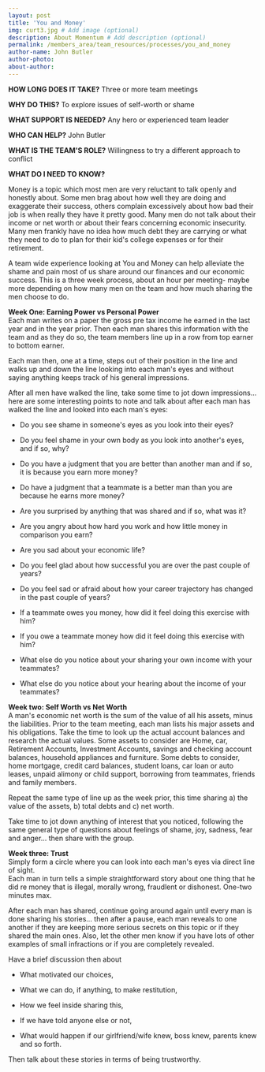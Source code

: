 ```yaml
---
layout: post
title: 'You and Money'
img: curt3.jpg # Add image (optional)
description: About Momentum # Add description (optional)
permalink: /members_area/team_resources/processes/you_and_money
author-name: John Butler
author-photo: 
about-author: 
---
```


**HOW LONG DOES IT TAKE?** Three or more team meetings

**WHY DO THIS?** To explore issues of self-worth or shame

**WHAT SUPPORT IS NEEDED?** Any hero or experienced team leader

**WHO CAN HELP?** John Butler

**WHAT IS THE TEAM'S ROLE?** Willingness to try a different approach to conflict

**WHAT DO I NEED TO KNOW?**

Money is a topic which most men are very reluctant to talk openly and honestly about. Some men brag about how well they are doing and exaggerate their success, others complain excessively about how bad their job is when really they have it pretty good. Many men do not talk about their income or net worth or about their fears concerning economic insecurity. Many men frankly have no idea how much debt they are carrying or what they need to do to plan for their kid's college expenses or for their retirement.

A team wide experience looking at You and Money can help alleviate the shame and pain most of us share around our finances and our economic success. This is a three week process, about an hour per meeting- maybe more depending on how many men on the team and how much sharing the men choose to do.

**Week One: Earning Power vs Personal Power**\
Each man writes on a paper the gross pre tax income he earned in the last year and in the year prior. Then each man shares this information with the team and as they do so, the team members line up in a row from top earner to bottom earner.

Each man then, one at a time, steps out of their position in the line and walks up and down the line looking into each man's eyes and without saying anything keeps track of his general impressions.

After all men have walked the line, take some time to jot down impressions... here are some interesting points to note and talk about after each man has walked the line and looked into each man's eyes:

-   Do you see shame in someone's eyes as you look into their eyes?

-   Do you feel shame in your own body as you look into another's eyes, and if so, why?

-   Do you have a judgment that you are better than another man and if so, it is because you earn more money?

-   Do have a judgment that a teammate is a better man than you are because he earns more money?

-   Are you surprised by anything that was shared and if so, what was it?

-   Are you angry about how hard you work and how little money in comparison you earn?

-   Are you sad about your economic life?

-   Do you feel glad about how successful you are over the past couple of years?

-   Do you feel sad or afraid about how your career trajectory has changed in the past couple of years?

-   If a teammate owes you money, how did it feel doing this exercise with him?

-   If you owe a teammate money how did it feel doing this exercise with him?

-   What else do you notice about your sharing your own income with your teammates?

-   What else do you notice about your hearing about the income of your teammates?

**Week two: Self Worth vs Net Worth**\
A man's economic net worth is the sum of the value of all his assets, minus the liabilities. Prior to the team meeting, each man lists his major assets and his obligations. Take the time to look up the actual account balances and research the actual values. Some assets to consider are Home, car, Retirement Accounts, Investment Accounts, savings and checking account balances, household appliances and furniture. Some debts to consider, home mortgage, credit card balances, student loans, car loan or auto leases, unpaid alimony or child support, borrowing from teammates, friends and family members.

Repeat the same type of line up as the week prior, this time sharing a) the value of the assets, b) total debts and c) net worth.

Take time to jot down anything of interest that you noticed, following the same general type of questions about feelings of shame, joy, sadness, fear and anger... then share with the group.

**Week three: Trust**\
Simply form a circle where you can look into each man's eyes via direct line of sight.\
Each man in turn tells a simple straightforward story about one thing that he did re money that is illegal, morally wrong, fraudlent or dishonest. One-two minutes max.

After each man has shared, continue going around again until every man is done sharing his stories... then after a pause, each man reveals to one another if they are keeping more serious secrets on this topic or if they shared the main ones. Also, let the other men know if you have lots of other examples of small infractions or if you are completely revealed.

Have a brief discussion then about

-   What motivated our choices,

-   What we can do, if anything, to make restitution,

-   How we feel inside sharing this,

-   If we have told anyone else or not,

-   What would happen if our girlfriend/wife knew, boss knew, parents knew and so forth.

Then talk about these stories in terms of being trustworthy.
